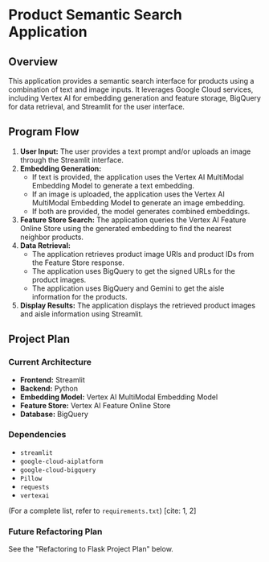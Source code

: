 # Product Semantic Search Application

## Overview

This application provides a semantic search interface for products using a combination of text and image inputs. It leverages Google Cloud services, including Vertex AI for embedding generation and feature storage, BigQuery for data retrieval, and Streamlit for the user interface.

## Program Flow

1.  **User Input:** The user provides a text prompt and/or uploads an image through the Streamlit interface.
2.  **Embedding Generation:**
    * If text is provided, the application uses the Vertex AI MultiModal Embedding Model to generate a text embedding.
    * If an image is uploaded, the application uses the Vertex AI MultiModal Embedding Model to generate an image embedding.
    * If both are provided, the model generates combined embeddings.
3.  **Feature Store Search:** The application queries the Vertex AI Feature Online Store using the generated embedding to find the nearest neighbor products.
4.  **Data Retrieval:**
    * The application retrieves product image URIs and product IDs from the Feature Store response.
    * The application uses BigQuery to get the signed URLs for the product images.
    * The application uses BigQuery and Gemini to get the aisle information for the products.
5.  **Display Results:** The application displays the retrieved product images and aisle information using Streamlit.

## Project Plan

### Current Architecture

* **Frontend:** Streamlit
* **Backend:** Python
* **Embedding Model:** Vertex AI MultiModal Embedding Model
* **Feature Store:** Vertex AI Feature Online Store
* **Database:** BigQuery

### Dependencies

* `streamlit`
* `google-cloud-aiplatform`
* `google-cloud-bigquery`
* `Pillow`
* `requests`
* `vertexai`

(For a complete list, refer to `requirements.txt`) [cite: 1, 2]

### Future Refactoring Plan

See the "Refactoring to Flask Project Plan" below.